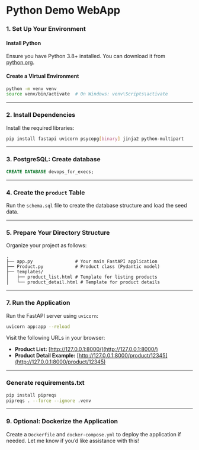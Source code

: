 # Python Demo WebApp

### 1. **Set Up Your Environment**

#### Install Python
Ensure you have Python 3.8+ installed. You can download it from [python.org](https://www.python.org/).

#### Create a Virtual Environment
```bash
python -m venv venv
source venv/bin/activate  # On Windows: venv\Scripts\activate
```

---

### 2. **Install Dependencies**
Install the required libraries:
```bash
pip install fastapi uvicorn psycopg[binary] jinja2 python-multipart
```

---

### 3. **PostgreSQL**: Create database


  ```sql
  CREATE DATABASE devops_for_execs;
  ```

---

### 4. **Create the `product` Table**

Run the `schema.sql` file to create the database structure and load the seed data.

---

### 5. **Prepare Your Directory Structure**
Organize your project as follows:
```
.
├── app.py                # Your main FastAPI application
├── Product.py            # Product class (Pydantic model)
├── templates/
│   ├── product_list.html # Template for listing products
│   └── product_detail.html # Template for product details
```

---

### 7. **Run the Application**

Run the FastAPI server using `uvicorn`:
```bash
uvicorn app:app --reload
```

Visit the following URLs in your browser:
- **Product List:** [http://127.0.0.1:8000/](http://127.0.0.1:8000/)
- **Product Detail Example:** [http://127.0.0.1:8000/product/12345](http://127.0.0.1:8000/product/12345)

---

### Generate requirements.txt

```bash
pip install pipreqs
pipreqs . --force --ignore .venv
```

---

### 9. **Optional: Dockerize the Application**
Create a `Dockerfile` and `docker-compose.yml` to deploy the application if needed. Let me know if you’d like assistance with this!